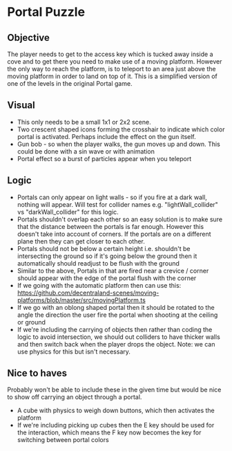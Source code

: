 # Portal Puzzle

## Objective
The player needs to get to the access key which is tucked away inside a cove and to get there you need to make use of a moving platform. However the only way to reach the platform, is to teleport to an area just above the moving platform in order to land on top of it. This is a simplified version of one of the levels in the original Portal game.

## Visual
* This only needs to be a small 1x1 or 2x2 scene.
* Two crescent shaped icons forming the crosshair to indicate which color portal is activated. Perhaps include the effect on the gun itself.
* Gun bob - so when the player walks, the gun moves up and down. This could be done with a sin wave or with animation
* Portal effect so a burst of particles appear when you teleport

## Logic
* Portals can only appear on light walls - so if you fire at a dark wall, nothing will appear. Will test for collider names e.g. "lightWall_collider" vs "darkWall_collider" for this logic.
* Portals shouldn't overlap each other so an easy solution is to make sure that the distance between the portals is far enough. However this doesn't take into account of corners. If the portals are on a different plane then they can get closer to each other.
* Portals should not be below a certain height i.e. shouldn't be intersecting the ground so if it's going below the ground then it automatically should readjust to be flush with the ground 
* Similar to the above, Portals in that are fired near a crevice / corner should appear with the edge of the portal flush with the corner
* If we going with the automatic platform then can use this: https://github.com/decentraland-scenes/moving-platforms/blob/master/src/movingPlatform.ts
* If we go with an oblong shaped portal then it should be rotated to the angle the direction the user fire the portal when shooting at the ceiling or ground
* If we're including the carrying of objects then rather than coding the logic to avoid intersection, we should out colliders to have thicker walls and then switch back when the player drops the object. Note: we can use physics for this but isn't necessary.

## Nice to haves
Probably won't be able to include these in the given time but would be nice to show off carrying an object through a portal.
* A cube with physics to weigh down buttons, which then activates the platform
* If we're including picking up cubes then the E key should be used for the interaction, which means the F key now becomes the key for switching between portal colors
